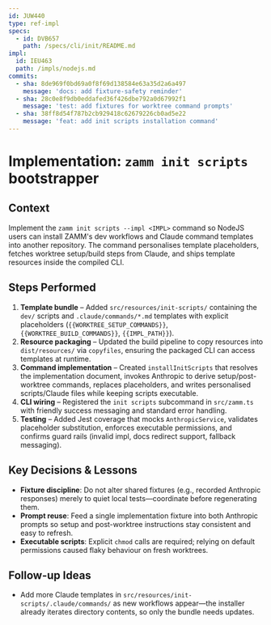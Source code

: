 ```yaml
---
id: JUW440
type: ref-impl
specs:
  - id: DVB657
    path: /specs/cli/init/README.md
impl:
  id: IEU463
  path: /impls/nodejs.md
commits:
  - sha: 8de969f0bd69a0f8f69d138584e63a35d2a6a497
    message: 'docs: add fixture-safety reminder'
  - sha: 28c0e8f9db0eddafed36f426dbe792a0d67992f1
    message: 'test: add fixtures for worktree command prompts'
  - sha: 38ff8d54f787b2cb929418c62679226cb0ad5e22
    message: 'feat: add init scripts installation command'
---
```


# Implementation: `zamm init scripts` bootstrapper

## Context

Implement the `zamm init scripts --impl <IMPL>` command so NodeJS users can install ZAMM's dev workflows and Claude command templates into another repository. The command personalises template placeholders, fetches worktree setup/build steps from Claude, and ships template resources inside the compiled CLI.

## Steps Performed

1. **Template bundle** – Added `src/resources/init-scripts/` containing the `dev/` scripts and `.claude/commands/*.md` templates with explicit placeholders (`{{WORKTREE_SETUP_COMMANDS}}`, `{{WORKTREE_BUILD_COMMANDS}}`, `{{IMPL_PATH}}`).
2. **Resource packaging** – Updated the build pipeline to copy resources into `dist/resources/` via `copyfiles`, ensuring the packaged CLI can access templates at runtime.
3. **Command implementation** – Created `installInitScripts` that resolves the implementation document, invokes Anthropic to derive setup/post-worktree commands, replaces placeholders, and writes personalised scripts/Claude files while keeping scripts executable.
4. **CLI wiring** – Registered the `init scripts` subcommand in `src/zamm.ts` with friendly success messaging and standard error handling.
5. **Testing** – Added Jest coverage that mocks `AnthropicService`, validates placeholder substitution, enforces executable permissions, and confirms guard rails (invalid impl, docs redirect support, fallback messaging).

## Key Decisions & Lessons

- **Fixture discipline**: Do not alter shared fixtures (e.g., recorded Anthropic responses) merely to quiet local tests—coordinate before regenerating them.
- **Prompt reuse**: Feed a single implementation fixture into both Anthropic prompts so setup and post-worktree instructions stay consistent and easy to refresh.
- **Executable scripts**: Explicit `chmod` calls are required; relying on default permissions caused flaky behaviour on fresh worktrees.

## Follow-up Ideas

- Add more Claude templates in `src/resources/init-scripts/.claude/commands/` as new workflows appear—the installer already iterates directory contents, so only the bundle needs updates.
